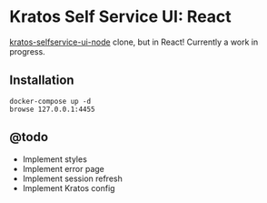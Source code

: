 # Kratos Self Service UI: React

[kratos-selfservice-ui-node](https://github.com/ory/kratos-selfservice-ui-node/blob/master/src/index.ts) clone, but in
React! Currently a work in progress.

## Installation

```
docker-compose up -d
browse 127.0.0.1:4455
```

## @todo

- Implement styles
- Implement error page
- Implement session refresh
- Implement Kratos config
